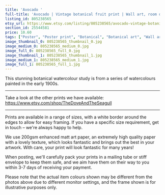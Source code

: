 ```yaml
---
title: 'Avocado '
full-title: 'Avocado | Vintage botanical fruit print | Wall art, room decor, vintage print, watercolour'
listing_id: 805238565
etsy_url: https://www.etsy.com/listing/805238565/avocado-vintage-botanical-fruit-print?utm_source=site&utm_medium=api&utm_campaign=api
section_id: 25544581
price: 10.60
tags: ["Poster", "Poster print", "Botanical", "Botanical art", "Wall art", "Botanical poster", "Photograph", "Vintage", "Plant", "Watercolour", "Fruit", "High quality print", "Avocado"]
image_thumbnail_0: 805238565_thumbnail_0.jpg
image_medium_0: 805238565_medium_0.jpg
image_full_0: 805238565_full_0.jpg
image_thumbnail_1: 805238565_thumbnail_1.jpg
image_medium_1: 805238565_medium_1.jpg
image_full_1: 805238565_full_1.jpg
---
```

This stunning botanical watercolour study is from a series of watercolours painted in the early 1900s.

---

Take a look at the other prints we have available:
https://www.etsy.com/shop/TheDoveAndTheSeagull

----

Prints are available in a range of sizes, with a white border around the edges to allow for easy framing. If you have a specific size requirement, get in touch – we&#39;re always happy to help.

We use 200gsm enhanced matt art paper, an extremely high quality paper with a lovely texture, which looks fantastic and brings out the best in your artwork. With care, your print will look fantastic for many years!

When posting, we&#39;ll carefully pack your prints in a mailing tube or stiff envelope to keep them safe, and we aim have them on their way to you within 3-7 days of receiving your payment.

Please note that the actual item colours shown may be different from the photos above due to different monitor settings, and the frame shown is for illustrative purposes only.
